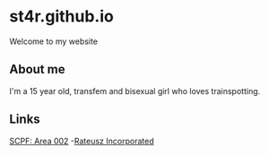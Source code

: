 # st4r.github.io
Welcome to my website 

## About me
I'm a 15 year old, transfem and bisexual girl who loves trainspotting.

## Links
[SCPF: Area 002](https://discord.gg/gZDpHzY9PS)
-[Rateusz Incorporated](https://discord.gg/bA6yxTNqjT)



